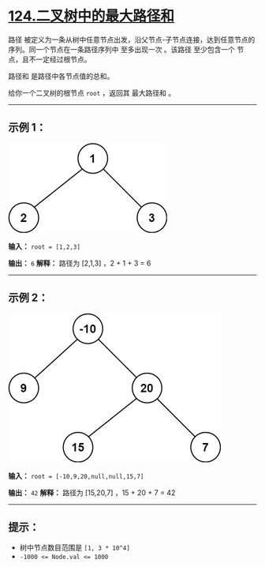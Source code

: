 # [124.二叉树中的最大路径和](https://leetcode.cn/problems/binary-tree-maximum-path-sum/description)

路径 被定义为一条从树中任意节点出发，沿父节点-子节点连接，达到任意节点的序列。同一个节点在一条路径序列中 至多出现一次 。该路径 至少包含一个 节点，且不一定经过根节点。

路径和 是路径中各节点值的总和。

给你一个二叉树的根节点 `root` ，返回其 最大路径和 。

---

## 示例 1：

![示例1](../images/124.二叉树中的最大路径和1.jpg)

**输入：** `root = [1,2,3]`

**输出：** `6`
**解释：** 路径为 [2,1,3] ，2 + 1 + 3 = 6

---

## 示例 2：

![示例2](../images/124.二叉树中的最大路径和2.jpg)

**输入：** `root = [-10,9,20,null,null,15,7]`

**输出：** `42`
**解释：** 路径为 [15,20,7] ，15 + 20 + 7 = 42

---

## 提示：

- 树中节点数目范围是 `[1, 3 * 10^4]`
- `-1000 <= Node.val <= 1000` 